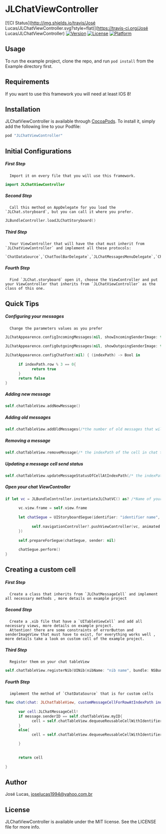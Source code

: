 # JLChatViewController

[![CI Status](http://img.shields.io/travis/José Lucas/JLChatViewController.svg?style=flat)](https://travis-ci.org/José Lucas/JLChatViewController)
[![Version](https://img.shields.io/cocoapods/v/JLChatViewController.svg?style=flat)](http://cocoapods.org/pods/JLChatViewController)
[![License](https://img.shields.io/cocoapods/l/JLChatViewController.svg?style=flat)](http://cocoapods.org/pods/JLChatViewController)
[![Platform](https://img.shields.io/cocoapods/p/JLChatViewController.svg?style=flat)](http://cocoapods.org/pods/JLChatViewController)

## Usage

To run the example project, clone the repo, and run `pod install` from the Example directory first.

## Requirements

If you want to use this framework you will need at least IOS 8!

## Installation

JLChatViewController is available through [CocoaPods](http://cocoapods.org). To install
it, simply add the following line to your Podfile:

```ruby
pod "JLChatViewController"
```

## Initial Configurations
##### *First Step*
      Import it on every file that you will use this framework.

```swift
import JLChatViewController
```
##### *Second Step*
      Call this method on AppDelegate for you load the `JLChat.storyboard`, but you can call it where you prefer.
```swift
JLBundleController.loadJLChatStoryboard()
```
##### *Third Step*
      Your ViewController that will have the chat must inherit from `JLChatViewController` and implement all these protocols: 
        `ChatDataSource`,`ChatToolBarDelegate`,`JLChatMessagesMenuDelegate`,`ChatDelegate`.
        
##### *Fourth Step*
      Find `JLChat.storyboard` open it, choose the ViewController and put your ViewController that inherits from `JLChatViewController` as the class of this one.
      
## Quick Tips
##### *Configuring your messages*
      Change the parameters values as you prefer
```swift
JLChatAppearence.configIncomingMessages(nil, showIncomingSenderImage: true, incomingTextColor: nil)

JLChatAppearence.configOutgoingMessages(nil, showOutgoingSenderImage: true, outgoingTextColor: nil)
  
JLChatAppearence.configChatFont(nil) { (indexPath) -> Bool in
            
      if indexPath.row % 3 == 0{
            return true
      }
      return false
}
```

##### *Adding new message*

```swift
self.chatTableView.addNewMessage()
```

##### *Adding old messages*
```swift
self.chatTableView.addOldMessages(/*the number of old messages that will be added*/)
```

##### *Removing a message*
```swift
self.chatTableView.removeMessage(/* the indexPath of the cell in chat tableView*/)
```

##### *Updating a message cell send status*
```swift
self.chatTableView.updateMessageStatusOfCellAtIndexPath(/* the indexPath of the cell in chat tableView*/,             message:/*the message(JLMessage) related to the cell at indexPath*/)
```
##### *Open your chat ViewController*
```swift
if let vc = JLBundleController.instantiateJLChatVC() as? /*Name of your ViewController that inherits from            JLChatViewController*/{
            
      vc.view.frame = self.view.frame
            
      let chatSegue = UIStoryboardSegue(identifier: "identifier name", source: self, destination: vc, performHandler: { () -> Void in
                
            self.navigationController?.pushViewController(vc, animated: true)
      })
            
      self.prepareForSegue(chatSegue, sender: nil)
            
      chatSegue.perform()
}
```

## Creating a custom cell

##### *First Step*
      
      Create a class that inherits from `JLChatMessageCell` and implement all necessary methods , more details on example project
      
##### *Second Step*
      
      Create a .xib file that have a `UITableViewCell` and add all necessary views, more details on example project.
      Attention! there are some constraints of errorButton and senderImageView that must have to exist, for everything works well , more details take a look on custom cell of the example project.
      
##### *Third Step*
      
      Register them on your chat tableView
      
```swift
self.chatTableView.registerNib(UINib(nibName: "nib name", bundle: NSBundle.mainBundle()), forCellReuseIdentifier: "identifier")
```
##### *Fourth Step*
      implement the method of `ChatDataSource` that is for custom cells
  
```swift
func chat(chat: JLChatTableView, customMessageCellForRowAtIndexPath indexPath: NSIndexPath) -> JLChatMessageCell {                ...
        
      var cell:JLChatMessageCell!
      if message.senderID == self.chatTableView.myID{
            cell = self.chatTableView.dequeueReusableCellWithIdentifier("your identifier for outgoing message") as! CellName
      }
      else{
            cell = self.chatTableView.dequeueReusableCellWithIdentifier("your identifier for incoming message") as! CellName

      }
        
        
      return cell
        
}
```


## Author

José Lucas, joselucas1994@yahoo.com.br

## License

JLChatViewController is available under the MIT license. See the LICENSE file for more info.
